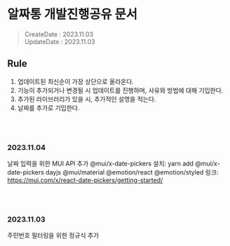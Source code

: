 # 알짜통 개발진행공유 문서  
> CreateDate : 2023.11.03  
> UpdateDate : 2023.11.03
## Rule 
1. 업데이트된 최신순이 가장 상단으로 올라온다.   
2. 기능이 추가되거나 변경될 시 업데이트를 진행하며, 사유와 방법에 대해 기입한다.    
3. 추가된 라이브러리가 있을 시, 추가적인 설명을 적는다.     
4. 날짜를 추가로 기입한다.      

<br></br>


### 2023.11.04

날짜 입력을 위한 MUI API 추가
@mui/x-date-pickers
설치: yarn add @mui/x-date-pickers dayjs @mui/material @emotion/react @emotion/styled 
링크: https://mui.com/x/react-date-pickers/getting-started/

<br></br>


### 2023.11.03

주민번호 필터링을 위한 정규식 추가
